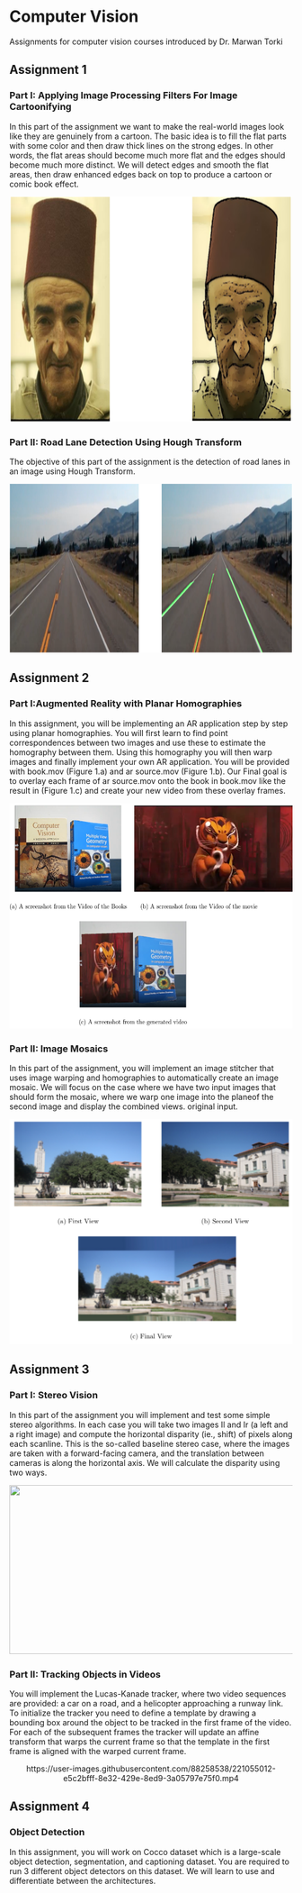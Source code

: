 # Computer Vision
Assignments for computer vision courses introduced by Dr. Marwan Torki

## Assignment 1
### Part I: Applying Image Processing Filters For Image Cartoonifying
In this part of the assignment we want to make the real-world images look like they are genuinely
from a cartoon. The basic idea is to fill the flat parts with some color and then draw thick
lines on the strong edges. In other words, the flat areas should become much more flat and the
edges should become much more distinct. We will detect edges and smooth the flat areas, then
draw enhanced edges back on top to produce a cartoon or comic book effect.

 <p align="center">
<img src="https://github.com/AbdelrahmanSalem9/computer-vision/blob/master/Assignment%201/Part%20one/Test%20images/Output%201.png" width="500" height="400">
  </p>

### Part II: Road Lane Detection Using Hough Transform
The objective of this part of the assignment is the detection of road lanes in an image using Hough Transform.
 <p align="center">
<img src="https://github.com/AbdelrahmanSalem9/computer-vision/blob/master/Assignment%201/Part%20two/Test%20images/Output%202.png" width="900" height="300">
  </p>
  
## Assignment 2
### Part I:Augmented Reality with Planar Homographies
In this assignment, you will be implementing an AR application step by step using planar homographies. You will first learn to find point correspondences between two images and use these to estimate the homography between them. Using this homography you will then warp images and finally implement your own AR application.
You will be provided with book.mov (Figure 1.a) and ar source.mov (Figure 1.b). Our Final goal is to overlay each frame of ar source.mov onto the book in book.mov like the result in (Figure 1.c) and create your new video from these overlay frames.
 <p align="center">
<img src="https://github.com/AbdelrahmanSalem9/computer-vision/blob/master/Assignment%202/Part%201/data/Output.png" width="700" height="400">
  </p>
  
### Part II: Image Mosaics
In this part of the assignment, you will implement an image stitcher that uses image warping and homographies to automatically create an image mosaic. We will focus on the case where we have two input images that should form the mosaic, where we warp one image into the planeof the second image and display the combined views. original input.
 <p align="center">
<img src="https://github.com/AbdelrahmanSalem9/computer-vision/blob/master/Assignment%202/Part%202/data/Output.png" width="700" height="400">
  </p>

## Assignment 3
### Part I: Stereo Vision
In this part of the assignment you will implement and test some simple stereo algorithms. In each case you will take two images Il and Ir (a left and a right image) and compute the horizontal disparity (ie., shift) of pixels along each scanline. This is the so-called baseline stereo case, where the images are taken with a forward-facing camera, and the translation between cameras is along the horizontal axis. We will calculate the disparity using two ways.
<p align="center">
<img src="https://docs.opencv.org/4.x/disparity_map.jpg" width="900" height="300">
  </p>

### Part II: Tracking Objects in Videos
You will implement the Lucas-Kanade tracker, where two video sequences are provided: a car on a road, and a helicopter approaching a runway link. To initialize the tracker you need to define a template by drawing a bounding box around the object to be tracked in the first frame of the video. For each of the subsequent frames the tracker will update an affine transform that warps the current frame so that the template in the first frame is aligned with the warped current frame.
<p align="center">
https://user-images.githubusercontent.com/88258538/221055012-e5c2bfff-8e32-429e-8ed9-3a05797e75f0.mp4
</p>

## Assignment 4
### Object Detection
In this assignment, you will work on Cocco dataset which is a large-scale object detection, segmentation, and captioning dataset. You are required to run 3 different object detectors on this dataset. We will learn to use and differentiate between the architectures.





